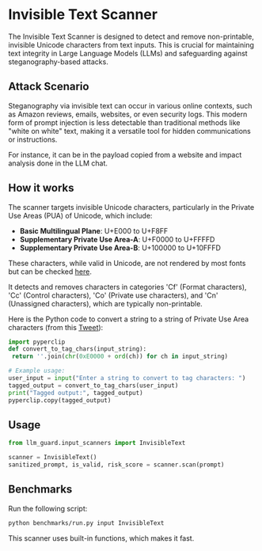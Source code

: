 # Invisible Text Scanner

The Invisible Text Scanner is designed to detect and remove non-printable, invisible Unicode characters from text inputs.
This is crucial for maintaining text integrity in Large Language Models (LLMs) and safeguarding against steganography-based attacks.

## Attack Scenario

Steganography via invisible text can occur in various online contexts, such as Amazon reviews, emails, websites, or even security logs.
This modern form of prompt injection is less detectable than traditional methods like "white on white" text, making it a versatile tool for hidden communications or instructions.

For instance, it can be in the payload copied from a website and impact analysis done in the LLM chat.

## How it works

The scanner targets invisible Unicode characters, particularly in the Private Use Areas (PUA) of Unicode, which include:

- **Basic Multilingual Plane**: U+E000 to U+F8FF
- **Supplementary Private Use Area-A**: U+F0000 to U+FFFFD
- **Supplementary Private Use Area-B**: U+100000 to U+10FFFD

These characters, while valid in Unicode, are not rendered by most fonts but can be checked [here](https://www.soscisurvey.de/tools/view-chars.php).

It detects and removes characters in categories 'Cf' (Format characters), 'Cc' (Control characters), 'Co' (Private use characters), and 'Cn' (Unassigned characters), which are typically non-printable.

Here is the Python code to convert a string to a string of Private Use Area characters (from this [Tweet](https://twitter.com/rez0__/status/1745545813512663203)):

```python
import pyperclip
def convert_to_tag_chars(input_string):
 return ''.join(chr(0xE0000 + ord(ch)) for ch in input_string)

# Example usage:
user_input = input("Enter a string to convert to tag characters: ")
tagged_output = convert_to_tag_chars(user_input)
print("Tagged output:", tagged_output)
pyperclip.copy(tagged_output)
```

## Usage

```python
from llm_guard.input_scanners import InvisibleText

scanner = InvisibleText()
sanitized_prompt, is_valid, risk_score = scanner.scan(prompt)
```

## Benchmarks

Run the following script:

```sh
python benchmarks/run.py input InvisibleText
```

This scanner uses built-in functions, which makes it fast.
